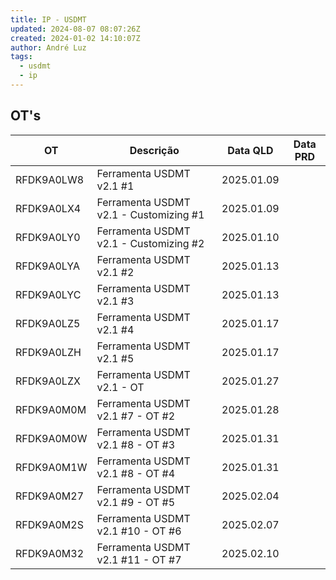 ```yaml
---
title: IP - USDMT
updated: 2024-08-07 08:07:26Z
created: 2024-01-02 14:10:07Z
author: André Luz
tags:
  - usdmt
  - ip
---
```

## OT's

| **OT**     | **Descrição**                          | **Data QLD** | **Data PRD** |
| ---------- | -------------------------------------- | ------------ | ------------ |
| RFDK9A0LW8 | Ferramenta USDMT v2.1 #1               | 2025.01.09   |              |
| RFDK9A0LX4 | Ferramenta USDMT v2.1 - Customizing #1 | 2025.01.09   |              |
| RFDK9A0LY0 | Ferramenta USDMT v2.1 - Customizing #2 | 2025.01.10   |              |
| RFDK9A0LYA | Ferramenta USDMT v2.1 #2               | 2025.01.13   |              |
| RFDK9A0LYC | Ferramenta USDMT v2.1 #3               | 2025.01.13   |              |
| RFDK9A0LZ5 | Ferramenta USDMT v2.1 #4               | 2025.01.17   |              |
| RFDK9A0LZH | Ferramenta USDMT v2.1 #5               | 2025.01.17   |              |
| RFDK9A0LZX | Ferramenta USDMT v2.1 - OT             | 2025.01.27   |              |
| RFDK9A0M0M | Ferramenta USDMT v2.1 #7 - OT #2       | 2025.01.28   |              |
| RFDK9A0M0W | Ferramenta USDMT v2.1 #8 - OT #3       | 2025.01.31   |              |
| RFDK9A0M1W | Ferramenta USDMT v2.1 #8 - OT #4       | 2025.01.31   |              |
| RFDK9A0M27 | Ferramenta USDMT v2.1 #9 - OT #5       | 2025.02.04   |              |
| RFDK9A0M2S | Ferramenta USDMT v2.1 #10 - OT #6      | 2025.02.07   |              |
| RFDK9A0M32 | Ferramenta USDMT v2.1 #11 - OT #7      | 2025.02.10   |              |


